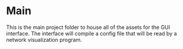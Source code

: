 # Main
This is the main project folder to house all of the assets for the GUI interface. The interface will compile a config file that will be read by a network visualization program.
